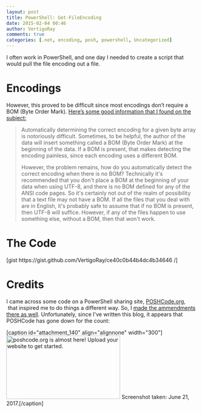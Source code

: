 ```yaml
---
layout: post
title: PowerShell: Get-FileEncoding
date: 2015-02-04 00:46
author: VertigoRay
comments: true
categories: [.net, encoding, posh, powershell, Uncategorized]
---
```

I often work in PowerShell, and one day I needed to create a script that would pull the file encoding out a file.
<h1>Encodings</h1>
However, this proved to be difficult since most encodings don’t require a BOM (Byte Order Mark). <a href="http://stackoverflow.com/a/18918330/615422">Here’s some good information that I found on the subject:</a>
<blockquote>Automatically determining the correct encoding for a given byte array is notoriously difficult. Sometimes, to be helpful, the author of the data will insert something called a BOM (Byte Order Mark) at the beginning of the data. If a BOM is present, that makes detecting the encoding painless, since each encoding uses a different BOM.

However, the problem remains, how do you automatically detect the correct encoding when there is no BOM? Technically it's recommended that you don't place a BOM at the beginning of your data when using UTF-8, and there is no BOM defined for any of the ANSI code pages. So it's certainly not out of the realm of possibility that a text file may not have a BOM. If all the files that you deal with are in English, it's probably safe to assume that if no BOM is present, then UTF-8 will suffice. However, if any of the files happen to use something else, without a BOM, then that won't work.</blockquote>
<!-- more -->
<h1>The Code</h1>
<div>[gist https://gist.github.com/VertigoRay/ce40c0b44b4dc4b34646 /]</div>
<h1>Credits</h1>
I came across some code on a PowerShell sharing site, <a href="http://poshcode.org">POSHCode.org</a>,  that inspired me to do things a different way. So, I <a href="http://poshcode.org/5724">made the ammendments there as well</a>. Unfortunately, since I've written this blog, it appears that POSHCode has gone down for the count:

[caption id="attachment_140" align="alignnone" width="300"]<img class="size-medium wp-image-140" src="https://vertigion.com/wp-content/uploads/2015/02/poshcode.org-is-almost-here-300x167.jpg" alt="poshcode.org is almost here! Upload your website to get started." width="300" height="167" /> Screenshot taken: June 21, 2017.[/caption]
